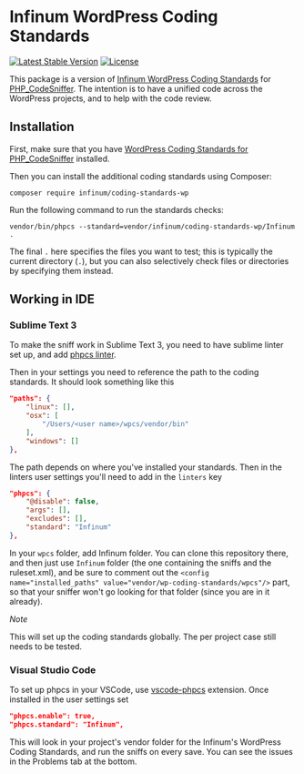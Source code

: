 # Infinum WordPress Coding Standards

[![Latest Stable Version](https://poser.pugx.org/infinum/coding-standards-wp/v/stable)](https://packagist.org/packages/infinum/coding-standards-wp)
[![License](https://poser.pugx.org/infinum/coding-standards-wp/license)](https://packagist.org/packages/infinum/coding-standards-wp)

This package is a version of [Infinum WordPress Coding Standards](https://handbook.infinum.co/books/wordpress) for [PHP_CodeSniffer](https://github.com/squizlabs/PHP_CodeSniffer/). The intention is to have a unified code across the WordPress projects, and to help with the code review.

## Installation

First, make sure that you have [WordPress Coding Standards for PHP_CodeSniffer](https://github.com/WordPress-Coding-Standards/WordPress-Coding-Standards) installed.

Then you can install the additional coding standards using Composer:

`composer require infinum/coding-standards-wp`

Run the following command to run the standards checks:

```
vendor/bin/phpcs --standard=vendor/infinum/coding-standards-wp/Infinum .
```

The final `.` here specifies the files you want to test; this is typically the current directory (`.`), but you can also selectively check files or directories by specifying them instead.

## Working in IDE

### Sublime Text 3

To make the sniff work in Sublime Text 3, you need to have sublime linter set up, and add [phpcs linter](https://github.com/SublimeLinter/SublimeLinter-phpcs).

Then in your settings you need to reference the path to the coding standards. It should look something like this

```json
"paths": {
    "linux": [],
    "osx": [
        "/Users/<user name>/wpcs/vendor/bin"
    ],
    "windows": []
},
```

The path depends on where you've installed your standards. Then in the linters user settings you'll need to add in the `linters` key

```json
"phpcs": {
    "@disable": false,
    "args": [],
    "excludes": [],
    "standard": "Infinum"
},
```

In your `wpcs` folder, add Infinum folder. You can clone this repository there, and then just use `Infinum` folder (the one containing the sniffs and the ruleset.xml), and be sure to comment out the `<config name="installed_paths" value="vendor/wp-coding-standards/wpcs"/>` part, so that your sniffer won't go looking for that folder (since you are in it already).

*Note*

This will set up the coding standards globally. The per project case still needs to be tested.

### Visual Studio Code

To set up phpcs in your VSCode, use [vscode-phpcs](https://github.com/ikappas/vscode-phpcs/) extension. Once installed in the user settings set

```json
"phpcs.enable": true,
"phpcs.standard": "Infinum",
```

This will look in your project's vendor folder for the Infinum's WordPress Coding Standards, and run the sniffs on every save. You can see the issues in the Problems tab at the bottom.
